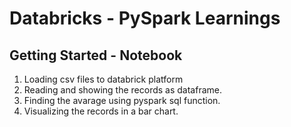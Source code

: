 # Databricks - PySpark Learnings

## Getting Started - Notebook
1. Loading csv files to databrick platform
2. Reading and showing the records as dataframe.
3. Finding the avarage using pyspark sql function.
4. Visualizing the records in a bar chart.

